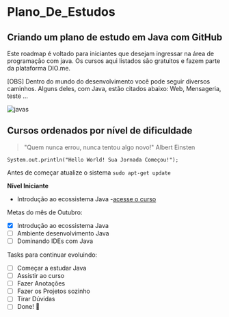 # Plano_De_Estudos

## Criando um plano de estudo em Java com GitHub 

Este roadmap é voltado para iniciantes que desejam ingressar na área de programação com java. Os cursos aqui listados são gratuitos e fazem parte da plataforma DIO.me. 

[OBS] Dentro do mundo do desenvolvimento você pode seguir diversos caminhos. Alguns deles, com Java, estão citados abaixo: Web, Mensageria, teste ... 

![javas](https://user-images.githubusercontent.com/91624443/194970655-d71fee2c-a2e7-44a6-a367-e24fbc261bcf.jpg)

## Cursos ordenados por nível de dificuldade

> "Quem nunca errou, nunca tentou algo novo!" Albert Einsten

`` System.out.println("Hello World! Sua Jornada Começou!"); ``

Antes de começar atualize o sistema
`` sudo apt-get update ``

**Nível Iniciante**

- Introdução ao ecossistema Java -[acesse o curso](https://web.dio.me/course/introducao-ao-ecossistema-e-documentacao-java/learning/54e1ad91-8842-4065-bc89-37329f54f0cd/?back=/home)

Metas do mês de Outubro:

- [x] Introdução ao ecossistema Java
- [ ] Ambiente desenvolvimento Java
- [ ] Dominando IDEs com Java

Tasks para continuar evoluindo:

- [ ] Começar a estudar Java
- [ ] Assistir ao curso
- [ ] Fazer Anotações
- [ ] Fazer os Projetos sozinho
- [ ] Tirar Dúvidas
- [ ] Done! 🎊

